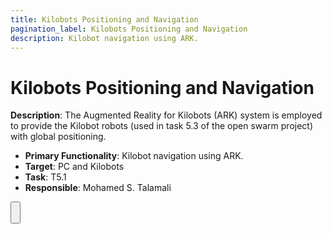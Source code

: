 ```yaml
---
title: Kilobots Positioning and Navigation
pagination_label: Kilobots Positioning and Navigation
description: Kilobot navigation using ARK.
---
```


# Kilobots Positioning and Navigation

**Description**: The Augmented Reality for Kilobots (ARK) system is employed to provide the Kilobot robots (used in task 5.3 of the open swarm project) with global positioning.

* **Primary Functionality**: Kilobot navigation using ARK.
* **Target**: PC and Kilobots
* **Task**: T5.1
* **Responsible**: Mohamed S. Talamali

<Button label="🔗 mstalamali/Kilobots-Positioning-and-Navigation repository" link="https://github.com/mstalamali/Kilobots-Positioning-and-Navigation" block /><br />